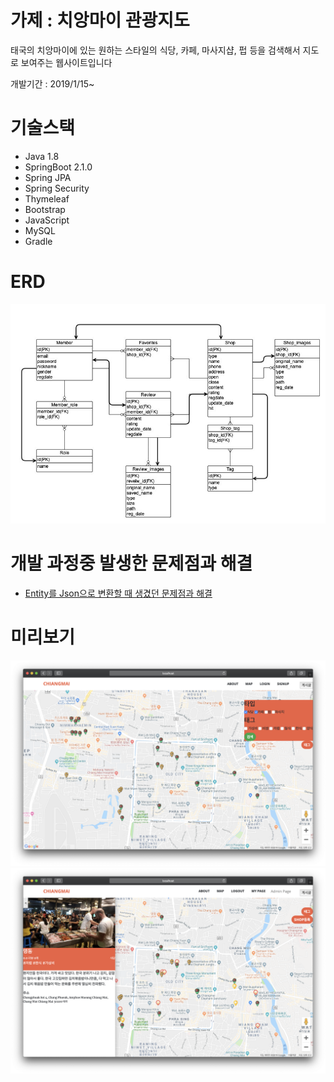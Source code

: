 # 가제 : 치앙마이 관광지도

태국의 치앙마이에 있는 원하는 스타일의 식당, 카페, 마사지샵, 펍 등을 검색해서 지도로 보여주는 웹사이트입니다

개발기간 : 2019/1/15~



# 기술스택
- Java 1.8
- SpringBoot 2.1.0
- Spring JPA
- Spring Security
- Thymeleaf
- Bootstrap
- JavaScript
- MySQL
- Gradle

# ERD
![ERD](./docs/ERD.jpg)

# 개발 과정중 발생한 문제점과 해결
- [Entity를 Json으로 변환할 때 생겼던 문제점과 해결](https://dublin-java.tistory.com/32)





# 미리보기
![map](./docs/images/map.png)
![detail](./docs/images/detail.png)
